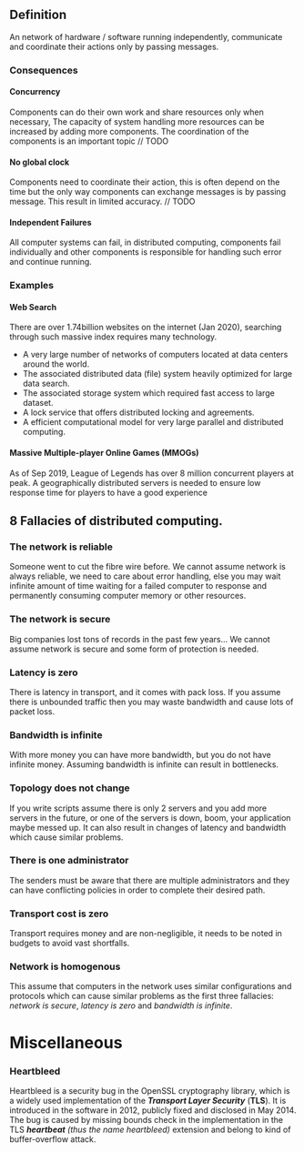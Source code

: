 ## Definition

An network of hardware / software running independently, communicate and coordinate their actions only by passing messages.

### Consequences

#### Concurrency

Components can do their own work and share resources only when necessary, The capacity of system handling more resources can be increased by adding more components. The coordination of the components is an important topic // TODO

#### No global clock

Components need to coordinate their action, this is often depend on the time but the only way components can exchange messages is by passing message. This result in limited accuracy. // TODO

#### Independent Failures

All computer systems can fail, in distributed computing, components fail individually and other components is responsible for handling such error and continue running.

### Examples

#### Web Search

There are over 1.74billion websites on the internet (Jan 2020), searching through such massive index requires many technology.

- A very large number of networks of computers located at data centers around the world.
- The associated distributed data (file) system heavily optimized for large data search.
- The associated storage system which required fast access to large dataset.
- A lock service that offers distributed locking and agreements.
- A efficient computational model for very large parallel and distributed computing.

#### Massive Multiple-player Online Games (MMOGs)

As of Sep 2019, League of Legends has over 8 million concurrent players at peak. A geographically distributed servers is needed to ensure low response time for players to have a good experience

##  8 Fallacies of distributed computing.

### The network is reliable

Someone went to cut the fibre wire before. We cannot assume network is always reliable, we need to care about error handling, else you may wait infinite amount of time waiting for a failed computer to response and permanently consuming computer memory or other resources.

### The network is secure

Big companies lost tons of records in the past few years... We cannot assume network is secure and some form of protection is needed.

### Latency is zero

There is latency in transport, and it comes with pack loss. If you assume there is unbounded traffic then you may waste bandwidth and cause lots of packet loss.

### Bandwidth is infinite

With more money you can have more bandwidth, but you do not have infinite money. Assuming bandwidth is infinite can result in bottlenecks.

### Topology does not change

If you write scripts assume there is only 2 servers and you add more servers in the future, or one of the servers is down, boom, your application maybe messed up. It can also result in changes of latency and bandwidth which cause similar problems.

### There is one administrator

The senders must be aware that there are multiple administrators and they can have conflicting policies in order to complete their desired path.

### Transport cost is zero

Transport requires money and are non-negligible,  it needs to be noted in budgets to avoid vast shortfalls.

### Network is homogenous

This assume that computers in the network uses similar configurations and protocols which can cause similar problems as the first three fallacies: *network is secure*, *latency is zero* and *bandwidth is infinite*.

# Miscellaneous

### Heartbleed

Heartbleed is a security bug in the OpenSSL cryptography library, which is a widely used implementation of the ***Transport Layer Security*** (**TLS**). It is introduced in the software in 2012, publicly fixed and disclosed in May 2014. The bug is caused by missing bounds check in the implementation in the TLS ***heartbeat*** *(thus the name heartbleed)* extension and belong to kind of buffer-overflow attack.